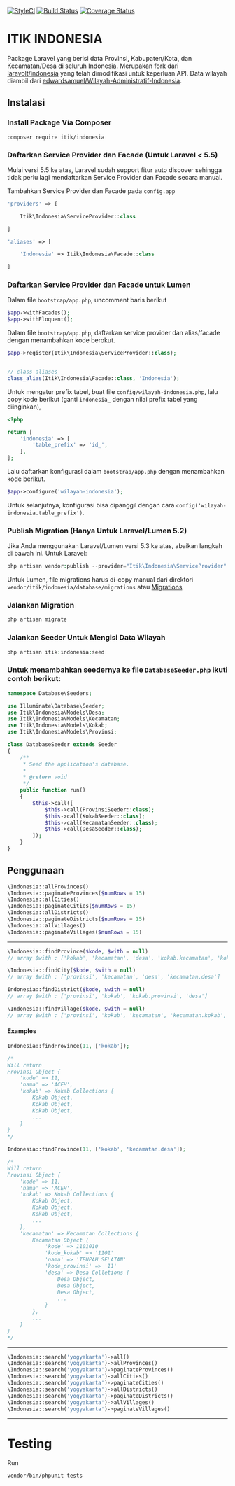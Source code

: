 [![StyleCI](https://github.styleci.io/repos/63410706/shield?branch=master)](https://github.styleci.io/repos/63410706)
[![Build Status](https://travis-ci.org/imanismailbox/wilayah-indonesia.svg?branch=master)](https://travis-ci.org/imanismailbox/wilayah-indonesia)
[![Coverage Status](https://coveralls.io/repos/github/imanismailbox/wilayah-indonesia/badge.svg?branch=master)](https://coveralls.io/github/imanismailbox/wilayah-indonesia?branch=master)
# ITIK INDONESIA

Package Laravel yang berisi data Provinsi, Kabupaten/Kota, dan Kecamatan/Desa di seluruh Indonesia.
Merupakan fork dari [laravolt/indonesia](https://github.com/laravolt/indonesia) yang telah dimodifikasi untuk keperluan API.
Data wilayah diambil dari [edwardsamuel/Wilayah-Administratif-Indonesia](https://github.com/edwardsamuel/Wilayah-Administratif-Indonesia).

## Instalasi

### Install Package Via Composer
```
composer require itik/indonesia
```

### Daftarkan Service Provider dan Facade (Untuk Laravel < 5.5)

Mulai versi 5.5 ke atas, Laravel sudah support fitur auto discover sehingga tidak perlu lagi mendaftarkan Service Provider dan Facade secara manual.

Tambahkan Service Provider dan Facade pada `config.app`

```php
'providers' => [

    Itik\Indonesia\ServiceProvider::class

]
```

```php
'aliases' => [

    'Indonesia' => Itik\Indonesia\Facade::class

]
```

### Daftarkan Service Provider dan Facade untuk Lumen
Dalam file `bootstrap/app.php`, uncomment baris berikut
```php
$app->withFacades();
$app->withEloquent();
```

Dalam file `bootstrap/app.php`, daftarkan service provider dan alias/facade dengan menambahkan kode berokut.
```php
$app->register(Itik\Indonesia\ServiceProvider::class);


// class aliases
class_alias(Itik\Indonesia\Facade::class, 'Indonesia');
```

Untuk mengatur prefix tabel, buat file `config/wilayah-indonesia.php`, lalu copy kode berikut (ganti `indonesia_` dengan nilai prefix tabel yang diinginkan),
```php
<?php

return [
    'indonesia' => [
        'table_prefix' => 'id_',
    ],
];
```
Lalu daftarkan konfigurasi dalam `bootstrap/app.php` dengan menambahkan kode berikut.
```php
$app->configure('wilayah-indonesia');
```

Untuk selanjutnya, konfigurasi bisa dipanggil dengan cara `config('wilayah-indonesia.table_prefix')`.

### Publish Migration (Hanya Untuk Laravel/Lumen 5.2)

Jika Anda menggunakan Laravel/Lumen versi 5.3 ke atas, abaikan langkah di bawah ini.
Untuk Laravel:
```php
php artisan vendor:publish --provider="Itik\Indonesia\ServiceProvider"
```
Untuk Lumen, file migrations harus di-copy manual dari direktori `vendor/itik/indonesia/database/migrations` atau [Migrations](database/migrations/)

### Jalankan Migration
```php
php artisan migrate
```

### Jalankan Seeder Untuk Mengisi Data Wilayah
```php
php artisan itik:indonesia:seed
```

### Untuk menambahkan seedernya ke file `DatabaseSeeder.php` ikuti contoh berikut:
```php
namespace Database\Seeders;

use Illuminate\Database\Seeder;
use Itik\Indonesia\Models\Desa;
use Itik\Indonesia\Models\Kecamatan;
use Itik\Indonesia\Models\Kokab;
use Itik\Indonesia\Models\Provinsi;

class DatabaseSeeder extends Seeder
{
    /**
     * Seed the application's database.
     *
     * @return void
     */
    public function run()
    {
        $this->call([
            $this->call(ProvinsiSeeder::class);
            $this->call(KokabSeeder::class);
            $this->call(KecamatanSeeder::class);
            $this->call(DesaSeeder::class);
        ]);
    }
}

```

## Penggunaan

```php
\Indonesia::allProvinces()
\Indonesia::paginateProvinces($numRows = 15)
\Indonesia::allCities()
\Indonesia::paginateCities($numRows = 15)
\Indonesia::allDistricts()
\Indonesia::paginateDistricts($numRows = 15)
\Indonesia::allVillages()
\Indonesia::paginateVillages($numRows = 15)
```

---

```php
\Indonesia::findProvince($kode, $with = null)
// array $with : ['kokab', 'kecamatan', 'desa', 'kokab.kecamatan', 'kokab.kecamatan.desa', 'kecamatan.desa']

\Indonesia::findCity($kode, $with = null)
// array $with : ['provinsi', 'kecamatan', 'desa', 'kecamatan.desa']

Indonesia::findDistrict($kode, $with = null)
// array $with : ['provinsi', 'kokab', 'kokab.provinsi', 'desa']

\Indonesia::findVillage($kode, $with = null)
// array $with : ['provinsi', 'kokab', 'kecamatan', 'kecamatan.kokab', 'kecamatan.kokab.provinsi']
```

#### Examples

```php
Indonesia::findProvince(11, ['kokab']);

/*
Will return
Provinsi Object {
    'kode' => 11,
    'nama' => 'ACEH',
    'kokab' => Kokab Collections {
        Kokab Object,
        Kokab Object,
        Kokab Object,
        ...
    }
}
*/

Indonesia::findProvince(11, ['kokab', 'kecamatan.desa']);

/*
Will return
Provinsi Object {
    'kode' => 11,
    'nama' => 'ACEH',
    'kokab' => Kokab Collections {
        Kokab Object,
        Kokab Object,
        Kokab Object,
        ...
    },
    'kecamatan' => Kecamatan Collections {
        Kecamatan Object {
            'kode' => 1101010
            'kode_kokab' => '1101'
            'nama' => 'TEUPAH SELATAN'
            'kode_provinsi' => '11'
            'desa' => Desa Colletions {
                Desa Object,
                Desa Object,
                Desa Object,
                ...
            }
        },
        ...
    }
}
*/
```

---

```php
\Indonesia::search('yogyakarta')->all()
\Indonesia::search('yogyakarta')->allProvinces()
\Indonesia::search('yogyakarta')->paginateProvinces()
\Indonesia::search('yogyakarta')->allCities()
\Indonesia::search('yogyakarta')->paginateCities()
\Indonesia::search('yogyakarta')->allDistricts()
\Indonesia::search('yogyakarta')->paginateDistricts()
\Indonesia::search('yogyakarta')->allVillages()
\Indonesia::search('yogyakarta')->paginateVillages()
```

---

# Testing

Run

```
vendor/bin/phpunit tests
```
